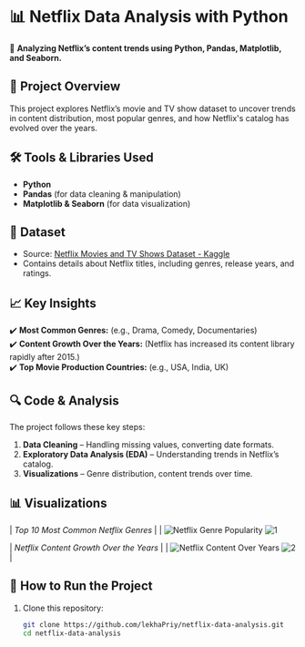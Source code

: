 # 📊 Netflix Data Analysis with Python  

🚀 **Analyzing Netflix’s content trends using Python, Pandas, Matplotlib, and Seaborn.**  

## 📌 Project Overview  
This project explores Netflix’s movie and TV show dataset to uncover trends in content distribution, most popular genres, and how Netflix's catalog has evolved over the years.  

## 🛠️ Tools & Libraries Used  
- **Python**  
- **Pandas** (for data cleaning & manipulation)  
- **Matplotlib & Seaborn** (for data visualization)  

## 📂 Dataset  
- Source: [Netflix Movies and TV Shows Dataset - Kaggle](/https://www.kaggle.com/datasets/anandshaw2001/netflix-movies-and-tv-shows)  
- Contains details about Netflix titles, including genres, release years, and ratings.  

## 📈 Key Insights  
✔️ **Most Common Genres:** (e.g., Drama, Comedy, Documentaries)  
✔️ **Content Growth Over the Years:** (Netflix has increased its content library rapidly after 2015.)  
✔️ **Top Movie Production Countries:** (e.g., USA, India, UK)  

## 🔍 Code & Analysis  
The project follows these key steps:  
1. **Data Cleaning** – Handling missing values, converting date formats.  
2. **Exploratory Data Analysis (EDA)** – Understanding trends in Netflix’s catalog.  
3. **Visualizations** – Genre distribution, content trends over time.  

## 📊 Visualizations 
| *Top 10 Most Common Netflix Genres* |
| ![Netflix Genre Popularity](images/genre_plot.png) ![1](https://github.com/user-attachments/assets/8f37891a-456b-48bf-a415-7ab9d2abf7b7)


| *Netflix Content Growth Over the Years* |
| ![Netflix Content Over Years](images/year_plot.png) ![2](https://github.com/user-attachments/assets/943fdafc-ce6a-4d1e-b9fa-b88e16d9ef56)
|  

  

## 🏁 How to Run the Project  
1. Clone this repository:  
   ```bash
   git clone https://github.com/lekhaPriy/netflix-data-analysis.git
   cd netflix-data-analysis

